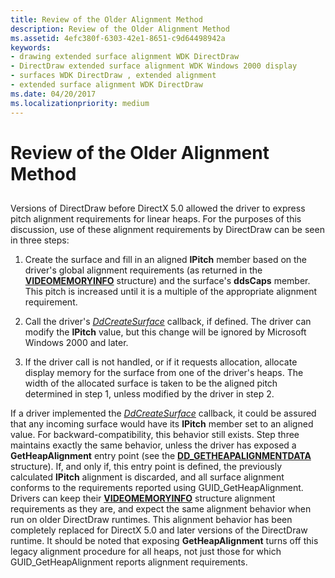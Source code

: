 ```yaml
---
title: Review of the Older Alignment Method
description: Review of the Older Alignment Method
ms.assetid: 4efc380f-6303-42e1-8651-c9d64498942a
keywords:
- drawing extended surface alignment WDK DirectDraw
- DirectDraw extended surface alignment WDK Windows 2000 display
- surfaces WDK DirectDraw , extended alignment
- extended surface alignment WDK DirectDraw
ms.date: 04/20/2017
ms.localizationpriority: medium
---
```


# Review of the Older Alignment Method


## <span id="ddk_review_of_the_older_alignment_method_gg"></span><span id="DDK_REVIEW_OF_THE_OLDER_ALIGNMENT_METHOD_GG"></span>


Versions of DirectDraw before DirectX 5.0 allowed the driver to express pitch alignment requirements for linear heaps. For the purposes of this discussion, use of these alignment requirements by DirectDraw can be seen in three steps:

1.  Create the surface and fill in an aligned **lPitch** member based on the driver's global alignment requirements (as returned in the [**VIDEOMEMORYINFO**](/windows/win32/api/ddrawint/ns-ddrawint-_videomemoryinfo) structure) and the surface's **ddsCaps** member. This pitch is increased until it is a multiple of the appropriate alignment requirement.

2.  Call the driver's [*DdCreateSurface*](/previous-versions/windows/hardware/drivers/ff549263(v=vs.85)) callback, if defined. The driver can modify the **lPitch** value, but this change will be ignored by Microsoft Windows 2000 and later.

3.  If the driver call is not handled, or if it requests allocation, allocate display memory for the surface from one of the driver's heaps. The width of the allocated surface is taken to be the aligned pitch determined in step 1, unless modified by the driver in step 2.

If a driver implemented the [*DdCreateSurface*](/previous-versions/windows/hardware/drivers/ff549263(v=vs.85)) callback, it could be assured that any incoming surface would have its **lPitch** member set to an aligned value. For backward-compatibility, this behavior still exists. Step three maintains exactly the same behavior, unless the driver has exposed a **GetHeapAlignment** entry point (see the [**DD\_GETHEAPALIGNMENTDATA**](/windows/win32/api/dmemmgr/ns-dmemmgr-_dd_getheapalignmentdata) structure). If, and only if, this entry point is defined, the previously calculated **lPitch** alignment is discarded, and all surface alignment conforms to the requirements reported using GUID\_GetHeapAlignment. Drivers can keep their [**VIDEOMEMORYINFO**](/windows/win32/api/ddrawint/ns-ddrawint-_videomemoryinfo) structure alignment requirements as they are, and expect the same alignment behavior when run on older DirectDraw runtimes. This alignment behavior has been completely replaced for DirectX 5.0 and later versions of the DirectDraw runtime. It should be noted that exposing **GetHeapAlignment** turns off this legacy alignment procedure for all heaps, not just those for which GUID\_GetHeapAlignment reports alignment requirements.

 

